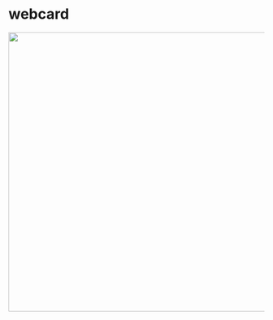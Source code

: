 # webcard
 <div class="row">
    <img src="https://user-images.githubusercontent.com/69755039/146237960-10400c23-c347-42ed-a580-8fe2af525491.png" width="1080" height="550">
    </div>
